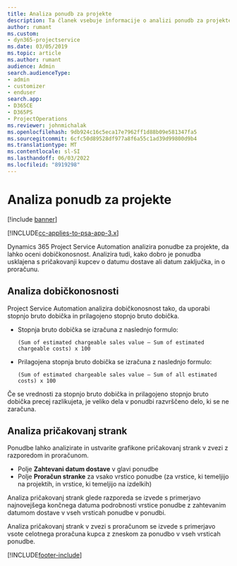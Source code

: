 ```yaml
---
title: Analiza ponudb za projekte
description: Ta članek vsebuje informacije o analizi ponudb za projekte.
author: rumant
ms.custom:
- dyn365-projectservice
ms.date: 03/05/2019
ms.topic: article
ms.author: rumant
audience: Admin
search.audienceType:
- admin
- customizer
- enduser
search.app:
- D365CE
- D365PS
- ProjectOperations
ms.reviewer: johnmichalak
ms.openlocfilehash: 9db924c16c5eca17e7962ff1d88b09e581347fa5
ms.sourcegitcommit: 6cfc50d89528df977a8f6a55c1ad39d99800d9b4
ms.translationtype: MT
ms.contentlocale: sl-SI
ms.lasthandoff: 06/03/2022
ms.locfileid: "8919298"
---
```

# <a name="analysis-of-project-quotes"></a>Analiza ponudb za projekte

[!include [banner](../includes/psa-now-project-operations.md)]

[!INCLUDE[cc-applies-to-psa-app-3.x](../includes/cc-applies-to-psa-app-3x.md)]

Dynamics 365 Project Service Automation analizira ponudbe za projekte, da lahko oceni dobičkonosnost. Analizira tudi, kako dobro je ponudba usklajena s pričakovanji kupcev o datumu dostave ali datum zaključka, in o proračunu.

## <a name="profitability-analysis"></a>Analiza dobičkonosnosti

Project Service Automation analizira dobičkonosnost tako, da uporabi stopnjo bruto dobička in prilagojeno stopnjo bruto dobička.

- Stopnja bruto dobička se izračuna z naslednjo formulo:

  `
    (Sum of estimated chargeable sales value – Sum of estimated chargeable costs) x 100
  `
- Prilagojena stopnja bruto dobička se izračuna z naslednjo formulo:

  `
    (Sum of estimated chargeable sales value – Sum of all estimated costs) x 100
  `

Če se vrednosti za stopnjo bruto dobička in prilagojeno stopnjo bruto dobička precej razlikujeta, je veliko dela v ponudbi razvrščeno delo, ki se ne zaračuna.

## <a name="analysis-of-customer-expectations"></a>Analiza pričakovanj strank

Ponudbe lahko analizirate in ustvarite grafikone pričakovanj strank v zvezi z razporedom in proračunom.

- Polje **Zahtevani datum dostave** v glavi ponudbe
- Polje **Proračun stranke** za vsako vrstico ponudbe (za vrstice, ki temeljijo na projektih, in vrstice, ki temeljijo na izdelkih)

Analiza pričakovanj strank glede razporeda se izvede s primerjavo najnovejšega končnega datuma podrobnosti vrstice ponudbe z zahtevanim datumom dostave v vseh vrsticah ponudbe v ponudbi.

Analiza pričakovanj strank v zvezi s proračunom se izvede s primerjavo vsote celotnega proračuna kupca z zneskom za ponudbo v vseh vrsticah ponudbe.


[!INCLUDE[footer-include](../includes/footer-banner.md)]
